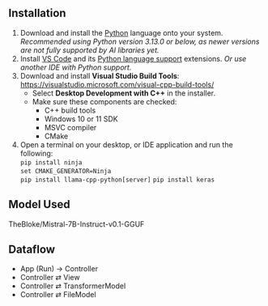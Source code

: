 ## Installation
1. Download and install the [Python](https://www.python.org/downloads/) language onto your system. *Recommended using Python version 3.13.0 or below, as newer versions are not fully supported by AI libraries yet.*
2. Install [VS Code](https://code.visualstudio.com/) and its [Python language support](https://marketplace.visualstudio.com/items?itemName=ms-python.python) extensions. *Or use another IDE with Python support.*
3. Download and install **Visual Studio Build Tools**:  
   https://visualstudio.microsoft.com/visual-cpp-build-tools/ 
    - Select **Desktop Development with C++** in the installer.  
    - Make sure these components are checked:  
      - C++ build tools  
      - Windows 10 or 11 SDK  
      - MSVC compiler  
      - CMake  
2. Open a terminal on your desktop, or IDE application and run the following:\
`pip install ninja`\
`set CMAKE_GENERATOR=Ninja`\
`pip install llama-cpp-python[server]`
`pip install keras`

## Model Used
TheBloke/Mistral-7B-Instruct-v0.1-GGUF 

## Dataflow
- App (Run) → Controller
- Controller ⇄ View
- Controller ⇄ TransformerModel
- Controller ⇄ FileModel
